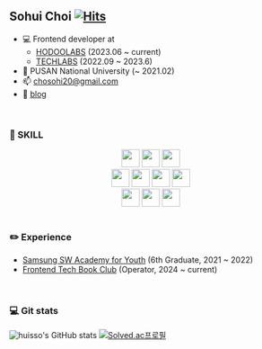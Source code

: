 ## Sohui Choi  [![Hits](https://hits.seeyoufarm.com/api/count/incr/badge.svg?url=https%3A%2F%2Fgithub.com%2Fhuisso97&count_bg=%233ED8BB&title_bg=%2328191F&icon=&icon_color=%23E7E7E7&title=hits&edge_flat=false)](https://hits.seeyoufarm.com)
- 💻 Frontend developer at
    - [HODOOLABS](https://hodooschool.com/) (2023.06 ~ current)
    - [TECHLABS](https://www.techlabs.co.kr/) (2022.09 ~ 2023.6) 
- 🏫 PUSAN National University (~ 2021.02)
- 📫 chosohi20@gmail.com
- 📝 [blog](https://velog.io/@huisso/posts)
<br />

### 🔨 SKILL
<div align='center'>
  <img src="https://img.shields.io/static/v1?style=for-the-badge&message=Git&color=ffffff&logo=Git&logoColor=F05032&label="  height="32 alt="Git logo" />
  <img src="https://img.shields.io/static/v1?style=for-the-badge&message=javascript&color=ffffff&logo=javascript&logoColor=F7DF1E&label=" height="32 alt="Javascript logo" />
  <img src="https://img.shields.io/static/v1?style=for-the-badge&message=typescript&color=ffffff&logo=typescript&logoColor=3178C6&label=" height="32 alt="Typescript logo" />
  <br/>
  <img src="https://img.shields.io/static/v1?style=for-the-badge&message=React&color=ffffff&logo=React&logoColor=61DAFB&label="  height="32 alt="React logo" />
  <img src="https://img.shields.io/static/v1?style=for-the-badge&message=ReactNative&color=ffffff&logo=React&logoColor=61DAFB&label="  height="32 alt="React logo" />
  <img src="https://img.shields.io/static/v1?style=for-the-badge&message=NextJS&color=ffffff&logo=Next.JS&logoColor=000000&label="  height="32 alt="Next logo" />
  <img src="https://img.shields.io/static/v1?style=for-the-badge&message=Firebase&color=ffffff&logo=Firebase&logoColor=FFCA28&label="  height="32 alt="Firebase logo" />
  <br/>
  <img src="https://img.shields.io/static/v1?style=for-the-badge&message=TailwindCss&color=ffffff&logo=TailwindCss&logoColor=06B6D4&label="  height="32 alt="Tailwind logo" />
  <img src="https://img.shields.io/static/v1?style=for-the-badge&message=Sass&color=ffffff&logo=Sass&logoColor=CC6699&label="  height="32 alt="Sass logo" />
  <img src="https://img.shields.io/static/v1?style=for-the-badge&message=styledcomponents&color=ffffff&logo=styledcomponents&logoColor=DB7093&label="  height="32 alt="styledcomponent logo" />
    
</div>

</br>

### ✏️ **Experience**

- [Samsung SW Academy for Youth](https://www.ssafy.com/ksp/jsp/swp/swpMain.jsp) (6th Graduate, 2021 ~ 2022)
- [Frontend Tech Book Club](https://github.com/FE-TechBook-Study) (Operator, 2024 ~ current)


</br>

### 💻 Git stats
![huisso's GitHub stats](https://github-readme-stats.vercel.app/api?username=huisso97&theme=radical&show_icons=true) 
[![Solved.ac프로필](http://mazassumnida.wtf/api/v2/generate_badge?boj=chosohi)](https://solved.ac/chosohi)
